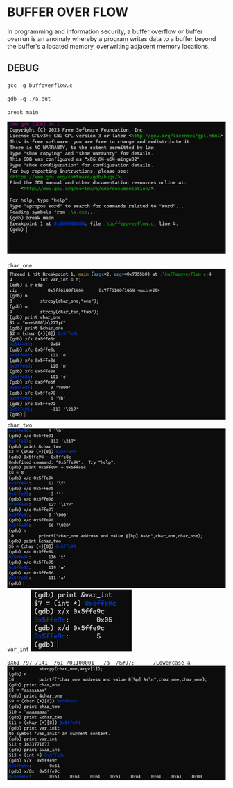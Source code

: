 
# BUFFER OVER FLOW 

In programming and information security, a buffer overflow or buffer overrun is an anomaly whereby a program writes data to a buffer beyond the buffer's allocated memory, overwriting adjacent memory locations.


## DEBUG 

`gcc -g buffoverflow.c`

`gdb -q ./a.out`

`break main`

![App Screenshot](images/buffoverflowGdb.PNG)



`char_one`
![App Screenshot](images/char_one_addres.PNG)
`char_two`
![App Screenshot](images/char_two_address.PNG)
`var_int`
![App Screenshot](images/var_int.PNG)

`0X61 /97 /141	/61	/01100001	/a	/&#97;	 	/Lowercase a`
![App Screenshot](images/61_assci_is_a.PNG)
